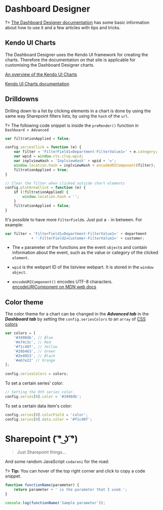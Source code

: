 <!-- # **Style Guide**

Yo sup, don't make stuff look ugly pls thx

<div style="text-align: center; color: white; box-sizing: border-box; display: inline-flex; align-items: center; font-weight: bold; justify-content: center; width: 49.8%; height: 200px; border-radius: 2px; background-color: #ff4477">This is html</div>
<div style="text-align: center; color: white; box-sizing: border-box; display: inline-flex; align-items: center; font-weight: bold; justify-content: center; width: 49.8%; height: 200px; border-radius: 2px; background-color: #11ccff">and this is too</div>

!> use `!>` before a line to do this

?> use `?>` before a line to do this

> use `>` before a line to do this -->
# **Dashboard Designer**

?> [The Dashboard Designer documentation](http://www.spchart.com/documentation) has some basic information about how to use it and a few articles with tips and tricks.

## Kendo UI Charts

The Dashboard Designer uses the Kendo UI framework for creating the charts. Therefore the documentation on that site is applicable for customising the Dashboard Designer charts.

[An overview of the Kendo UI Charts](https://docs.telerik.com/kendo-ui/controls/charts/overview "Kendo UI Charts Overview")

[Kendo UI Charts documentation](https://docs.telerik.com/kendo-ui/api/javascript/dataviz/ui/chart "Kendo UI Charts documentation")

## Drilldowns

Drilling down to a list by clicking elements in a chart is done by using the same way Sharepoint filters lists; by using the `hash` of the `url`.

?> The following code snippet is inside the `preRender()` function in `Dashboard > Advanced`

```js
var filtrationApplied = false;

config.seriesClick = function (e) {
    var filter = 'FilterField1=Department-FilterValue1=' + e.category;
    var wpid = window.ctx.clvp.wpid;
    var inplviewHash = 'InplviewHash' + wpid + '=';
    window.location.hash = inplviewHash + encodeURIComponent(filter);
    filtrationApplied = true;
}

// Clear the filter when clicked outside chart elements
config.plotAreaClick = function (e) {
    if (!filtrationApplied) {
        window.location.hash = '';
    }
    filtrationApplied = false;
}
```

It's possible to have more `FilterField`s. Just put a `-` in between. For example:

```js
var filter = 'FilterField1=Department-FilterValue1=' + department
            + '-FilterField2=Customer-FilterValue2=' + customer;
```

* The `e` parameter of the functions are the event `object`s  and contain information about the event, such as the value or category of the clicked `element`. 

* `wpid` is the webpart ID of the listview webpart. It is stored in the `window` `object`.

* `encodeURIComponent()` encodes UTF-8 characters. [encodeURIComponent on MDN web docs](https://developer.mozilla.org/en-US/docs/Web/JavaScript/Reference/Global_Objects/encodeURIComponent)

## Color theme

The color theme for a chart can be changed in the *__Advanced tab__* in the *__Dashboard tab__* by setting the `config.seriesColors` to an `array` of [CSS colors](https://developer.mozilla.org/en-US/docs/Web/CSS/color_value)

```js
var colors = [ 
    '#3498db', // Blue 
    '#e74c3c', // Red 
    '#f1c40f', // Yellow 
    '#28b463', // Green 
    '#2e4053', // Black 
    '#e67e22' // Orange 
]; 
 
config.seriesColors = colors; 
```

To set a certain series' color: 
 
```js
// Setting the 0th series color.
config.series[0].color = '#3498db'; 
```
 
To set a certain data item's color: 
 
 ```js
config.series[0].colorField = 'color'; 
config.series[0].data.color = '#f1c40f'; 
```

# **Sharepoint ( ͡° ͜ʖ ͡°)**

> Just Sharepoint things...

And some random JavaScript `codaroni` for the road:

?> **Tip:** You can hover of the top right corner and click to copy a code snippet.

```js
function functionName(parameter) {
    return parameter + ' is the parameter that I used.';
}

console.log(functionName('Sample parameter'));
```
